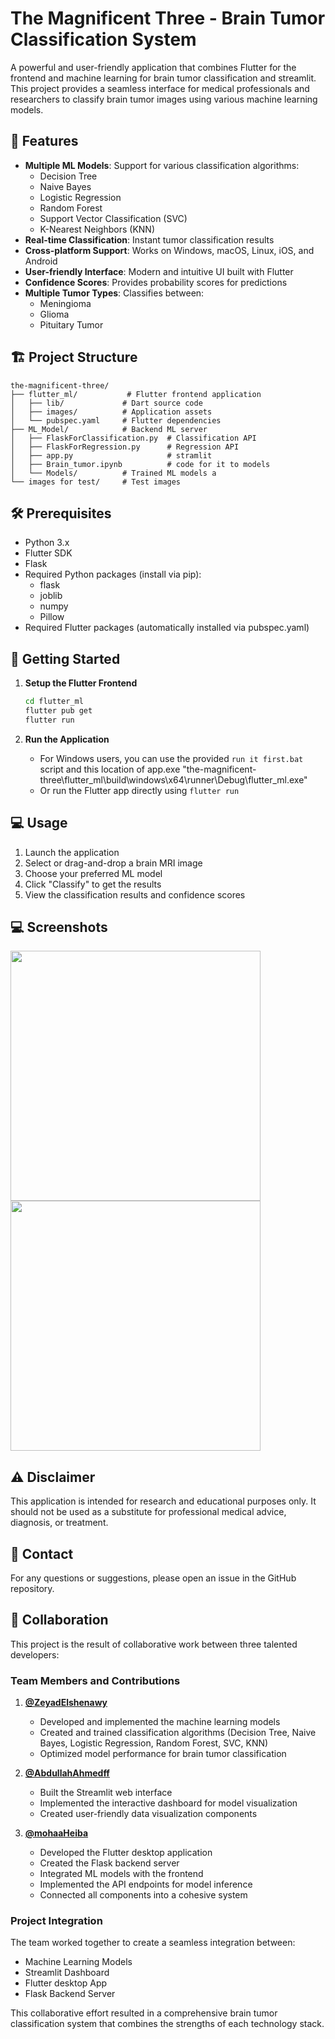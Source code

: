 # The Magnificent Three - Brain Tumor Classification System

A powerful and user-friendly application that combines Flutter for the frontend and machine learning for brain tumor classification and streamlit. This project provides a seamless interface for medical professionals and researchers to classify brain tumor images using various machine learning models.

## 🚀 Features

- **Multiple ML Models**: Support for various classification algorithms:
  - Decision Tree
  - Naive Bayes
  - Logistic Regression
  - Random Forest
  - Support Vector Classification (SVC)
  - K-Nearest Neighbors (KNN)
- **Real-time Classification**: Instant tumor classification results
- **Cross-platform Support**: Works on Windows, macOS, Linux, iOS, and Android
- **User-friendly Interface**: Modern and intuitive UI built with Flutter
- **Confidence Scores**: Provides probability scores for predictions
- **Multiple Tumor Types**: Classifies between:
  - Meningioma
  - Glioma
  - Pituitary Tumor

## 🏗️ Project Structure

```
the-magnificent-three/
├── flutter_ml/           # Flutter frontend application
│   ├── lib/             # Dart source code
│   ├── images/          # Application assets
│   └── pubspec.yaml     # Flutter dependencies
├── ML_Model/            # Backend ML server
│   ├── FlaskForClassification.py  # Classification API
│   ├── FlaskForRegression.py      # Regression API
│   ├── app.py                     # stramlit
│   ├── Brain_tumor.ipynb          # code for it to models
│   └── Models/          # Trained ML models a 
└── images for test/     # Test images
```

## 🛠️ Prerequisites

- Python 3.x
- Flutter SDK
- Flask
- Required Python packages (install via pip):
  - flask
  - joblib
  - numpy
  - Pillow
- Required Flutter packages (automatically installed via pubspec.yaml)

## 🚀 Getting Started


1. **Setup the Flutter Frontend**
   ```bash
   cd flutter_ml
   flutter pub get
   flutter run
   ```

2. **Run the Application**
   - For Windows users, you can use the provided `run it first.bat` script and this location of app.exe "the-magnificent-three\flutter_ml\build\windows\x64\runner\Debug\flutter_ml.exe"
   - Or run the Flutter app directly using `flutter run`

## 💻 Usage

1. Launch the application
2. Select or drag-and-drop a brain MRI image
3. Choose your preferred ML model
4. Click "Classify" to get the results
5. View the classification results and confidence scores
## 💻 Screenshots
<img src="https://github.com/user-attachments/assets/617dbec3-4fcf-4e8c-8f39-ae086093c090" width="400"/>
<img src="https://github.com/user-attachments/assets/6c2ea437-639f-404a-b184-dbc5bff3bd82" width="400"/>


## ⚠️ Disclaimer

This application is intended for research and educational purposes only. It should not be used as a substitute for professional medical advice, diagnosis, or treatment.

## 📧 Contact

For any questions or suggestions, please open an issue in the GitHub repository.

## 👥 Collaboration

This project is the result of collaborative work between three talented developers:

### Team Members and Contributions

1. **[@ZeyadElshenawy](https://github.com/ZeyadElshenawy)**
   - Developed and implemented the machine learning models
   - Created and trained classification algorithms (Decision Tree, Naive Bayes, Logistic Regression, Random Forest, SVC, KNN)
   - Optimized model performance for brain tumor classification

2. **[@AbdullahAhmedff](https://github.com/AbdullahAhmedff)**
   - Built the Streamlit web interface
   - Implemented the interactive dashboard for model visualization
   - Created user-friendly data visualization components


3. **[@mohaaHeiba](https://github.com/mohaaHeiba)**
   - Developed the Flutter desktop application
   - Created the Flask backend server
   - Integrated ML models with the frontend
   - Implemented the API endpoints for model inference
   - Connected all components into a cohesive system


### Project Integration
The team worked together to create a seamless integration between:
- Machine Learning Models
- Streamlit Dashboard
- Flutter desktop App
- Flask Backend Server

This collaborative effort resulted in a comprehensive brain tumor classification system that combines the strengths of each technology stack.
